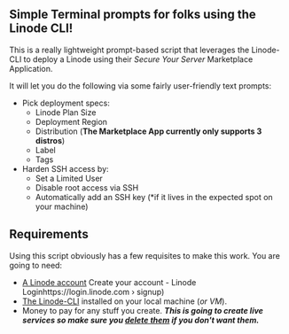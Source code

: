 ##  Simple Terminal prompts for folks using the Linode CLI!

This is a really lightweight prompt-based script that leverages the Linode- CLI to deploy a Linode using their *Secure Your Server* Marketplace Application. 

It will let you do the following via some fairly user-friendly text prompts:

- Pick deployment specs:
    - Linode Plan Size
    - Deployment Region
    - Distribution (**The Marketplace App currently only supports 3 distros**)
    - Label
    - Tags
- Harden SSH access by:
    - Set a Limited User
    - Disable root access via SSH
    - Automatically add an SSH key (*if it lives in the expected spot on your machine)


## Requirements ##
Using this script obviously has a few requisites to make this work. You are going to need:

- [A Linode account](https://login.linode.com)
Create your account - Linode Loginhttps://login.linode.com › signup)
- [The Linode-CLI](https://www.linode.com/docs/products/tools/cli/guides/install/)  installed on your local machine (*or VM*).
- Money to pay for any stuff you create.  ***This is going to create live services so make sure you [delete them](https://www.linode.com/docs/products/platform/billing/guides/stop-billing/) if you don't want them.***


